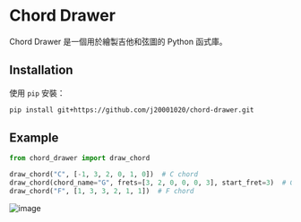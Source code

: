 # Chord Drawer

Chord Drawer 是一個用於繪製吉他和弦圖的 Python 函式庫。

## Installation

使用 `pip` 安裝：

```bash
pip install git+https://github.com/j20001020/chord-drawer.git
```

## Example


```python
from chord_drawer import draw_chord

draw_chord("C", [-1, 3, 2, 0, 1, 0])  # C chord
draw_chord(chord_name="G", frets=[3, 2, 0, 0, 0, 3], start_fret=3)  # G chord, starting from fret 3
draw_chord("F", [1, 3, 3, 2, 1, 1])  # F chord
```

![image](https://github.com/user-attachments/assets/3685a6e6-25f7-4691-80e9-4e29e90ae1fb)
